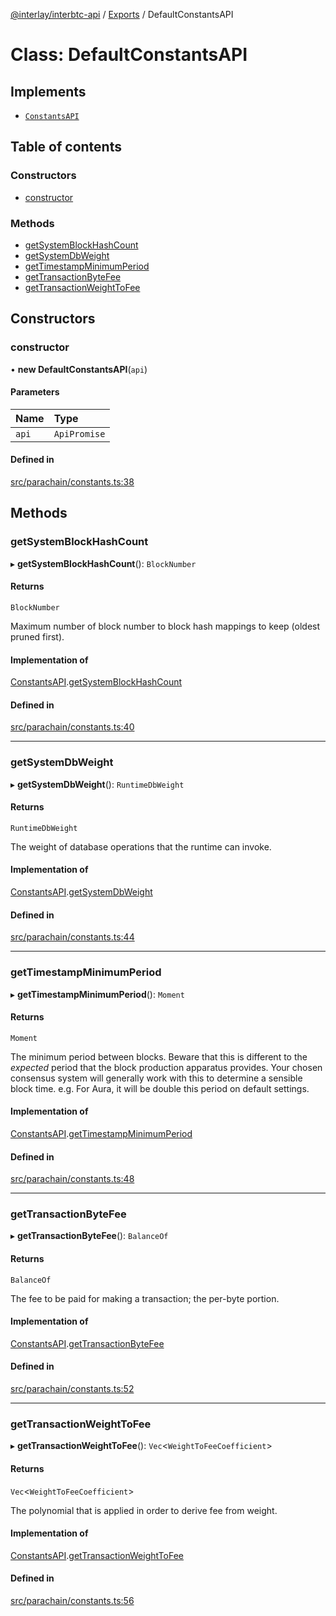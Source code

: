 [@interlay/interbtc-api](/README.md) / [Exports](/modules.md) / DefaultConstantsAPI

# Class: DefaultConstantsAPI

## Implements

- [`ConstantsAPI`](/interfaces/ConstantsAPI.md)

## Table of contents

### Constructors

- [constructor](/classes/DefaultConstantsAPI.md#constructor)

### Methods

- [getSystemBlockHashCount](/classes/DefaultConstantsAPI.md#getsystemblockhashcount)
- [getSystemDbWeight](/classes/DefaultConstantsAPI.md#getsystemdbweight)
- [getTimestampMinimumPeriod](/classes/DefaultConstantsAPI.md#gettimestampminimumperiod)
- [getTransactionByteFee](/classes/DefaultConstantsAPI.md#gettransactionbytefee)
- [getTransactionWeightToFee](/classes/DefaultConstantsAPI.md#gettransactionweighttofee)

## Constructors

### <a id="constructor" name="constructor"></a> constructor

• **new DefaultConstantsAPI**(`api`)

#### Parameters

| Name | Type |
| :------ | :------ |
| `api` | `ApiPromise` |

#### Defined in

[src/parachain/constants.ts:38](https://github.com/interlay/interbtc-api/blob/3ad80e9/src/parachain/constants.ts#L38)

## Methods

### <a id="getsystemblockhashcount" name="getsystemblockhashcount"></a> getSystemBlockHashCount

▸ **getSystemBlockHashCount**(): `BlockNumber`

#### Returns

`BlockNumber`

Maximum number of block number to block hash mappings to keep (oldest pruned first).

#### Implementation of

[ConstantsAPI](/interfaces/ConstantsAPI.md).[getSystemBlockHashCount](/interfaces/ConstantsAPI.md#getsystemblockhashcount)

#### Defined in

[src/parachain/constants.ts:40](https://github.com/interlay/interbtc-api/blob/3ad80e9/src/parachain/constants.ts#L40)

___

### <a id="getsystemdbweight" name="getsystemdbweight"></a> getSystemDbWeight

▸ **getSystemDbWeight**(): `RuntimeDbWeight`

#### Returns

`RuntimeDbWeight`

The weight of database operations that the runtime can invoke.

#### Implementation of

[ConstantsAPI](/interfaces/ConstantsAPI.md).[getSystemDbWeight](/interfaces/ConstantsAPI.md#getsystemdbweight)

#### Defined in

[src/parachain/constants.ts:44](https://github.com/interlay/interbtc-api/blob/3ad80e9/src/parachain/constants.ts#L44)

___

### <a id="gettimestampminimumperiod" name="gettimestampminimumperiod"></a> getTimestampMinimumPeriod

▸ **getTimestampMinimumPeriod**(): `Moment`

#### Returns

`Moment`

The minimum period between blocks. Beware that this is different to the *expected* period
that the block production apparatus provides. Your chosen consensus system will generally
work with this to determine a sensible block time. e.g. For Aura, it will be double this
period on default settings.

#### Implementation of

[ConstantsAPI](/interfaces/ConstantsAPI.md).[getTimestampMinimumPeriod](/interfaces/ConstantsAPI.md#gettimestampminimumperiod)

#### Defined in

[src/parachain/constants.ts:48](https://github.com/interlay/interbtc-api/blob/3ad80e9/src/parachain/constants.ts#L48)

___

### <a id="gettransactionbytefee" name="gettransactionbytefee"></a> getTransactionByteFee

▸ **getTransactionByteFee**(): `BalanceOf`

#### Returns

`BalanceOf`

The fee to be paid for making a transaction; the per-byte portion.

#### Implementation of

[ConstantsAPI](/interfaces/ConstantsAPI.md).[getTransactionByteFee](/interfaces/ConstantsAPI.md#gettransactionbytefee)

#### Defined in

[src/parachain/constants.ts:52](https://github.com/interlay/interbtc-api/blob/3ad80e9/src/parachain/constants.ts#L52)

___

### <a id="gettransactionweighttofee" name="gettransactionweighttofee"></a> getTransactionWeightToFee

▸ **getTransactionWeightToFee**(): `Vec`<`WeightToFeeCoefficient`\>

#### Returns

`Vec`<`WeightToFeeCoefficient`\>

The polynomial that is applied in order to derive fee from weight.

#### Implementation of

[ConstantsAPI](/interfaces/ConstantsAPI.md).[getTransactionWeightToFee](/interfaces/ConstantsAPI.md#gettransactionweighttofee)

#### Defined in

[src/parachain/constants.ts:56](https://github.com/interlay/interbtc-api/blob/3ad80e9/src/parachain/constants.ts#L56)
